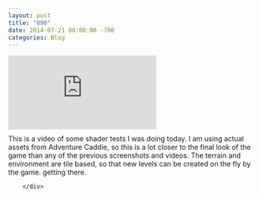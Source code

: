 ```yaml
---
layout: post
title: "090"
date: 2014-07-21 00:00:00 -700
categories: Blog
---
```


<div class="blog-content">
				<div class="wsite-youtube" style="margin-bottom:10px;margin-top:10px;"><div class="wsite-youtube-wrapper wsite-youtube-size-auto wsite-youtube-align-center"> <div class="wsite-youtube-container">  <iframe src="https://www.youtube.com/embed/edTR4YKdoGk?wmode=opaque" frameborder="0" allowfullscreen=""></iframe> </div> </div></div>  <div class="paragraph" style="text-align:left;">This is a video of some shader tests I was doing today. I am using actual assets from Adventure Caddie, so this is a lot closer to the final look of the game than any of the previous screenshots and videos. The terrain and environment are tile based, so that new levels can be created on the fly by the game. getting there.&nbsp;</div>

		</div>
        